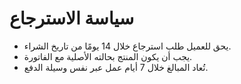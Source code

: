 # سياسة الاسترجاع

- يحق للعميل طلب استرجاع خلال 14 يومًا من تاريخ الشراء.
- يجب أن يكون المنتج بحالته الأصلية مع الفاتورة.
- تُعاد المبالغ خلال 7 أيام عمل عبر نفس وسيلة الدفع.
